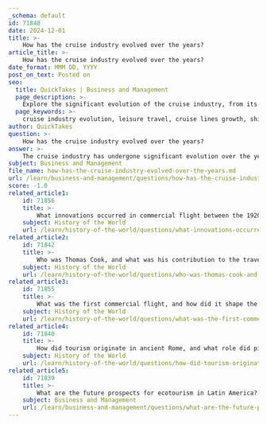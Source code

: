 ```yaml
---
_schema: default
id: 71848
date: 2024-12-01
title: >-
    How has the cruise industry evolved over the years?
article_title: >-
    How has the cruise industry evolved over the years?
date_format: MMM DD, YYYY
post_on_text: Posted on
seo:
  title: QuickTakes | Business and Management
  page_description: >-
    Explore the significant evolution of the cruise industry, from its historical beginnings to modern luxury and sustainability efforts, highlighting key developments and future trends.
  page_keywords: >-
    cruise industry evolution, leisure travel, cruise lines growth, ship design, environmental sustainability, COVID-19 impact, luxury cruise, niche markets, technological innovations
author: QuickTakes
question: >-
    How has the cruise industry evolved over the years?
answer: >-
    The cruise industry has undergone significant evolution over the years, transforming from a mode of transportation to a major segment of the tourism market. Here are some key developments in the evolution of the cruise industry:\n\n1. **Historical Beginnings**: The modern cruise industry began to take shape in the 1960s, with companies focusing on vacation trips, particularly in the Caribbean. This era marked the introduction of the "fun ship" concept, which aimed to attract a broader audience, including those who had never considered cruising before.\n\n2. **Growth of Cruise Lines**: Over the past century, cruise lines have expanded their offerings significantly. The first leisure cruise tickets were sold in 1844 by P&O, which offered trips around the Mediterranean. This laid the groundwork for the leisure cruise market, which has since grown to include numerous operators and a variety of cruise experiences.\n\n3. **Ship Design and Size**: The design of cruise ships has evolved dramatically. Initially, ocean liners like the SS France (later SS Norway) were the largest passenger vessels. Today, Royal Caribbean's Symphony of the Seas holds the title of the world's largest cruise ship, showcasing advancements in engineering and design. Modern ships are designed to maximize passenger comfort, featuring amenities such as veranda suites, multiple dining options, and entertainment facilities like bars and nightclubs.\n\n4. **Environmental Considerations**: The cruise industry has faced criticism for its environmental impact, being one of the largest polluters. However, in recent years, there have been meaningful strides towards sustainability. Regulations have been introduced to reduce emissions, and many cruise lines are investing in cleaner technologies and practices.\n\n5. **Impact of COVID-19**: The COVID-19 pandemic had a profound impact on the cruise industry, leading to a significant decline in passenger numbers and revenue. However, the industry has shown resilience and is expected to recover, with projections indicating that approximately 35.7 million passengers are expected to set sail in 2024, a 6% increase compared to pre-pandemic levels in 2019.\n\n6. **Luxury and Niche Markets**: The industry has also seen a rise in luxury cruise lines and niche markets, such as expedition cruises. These smaller ships offer more exclusive experiences and cater to travelers seeking unique itineraries and personalized service.\n\n7. **Technological Innovations**: Cruise lines are continually innovating, incorporating features such as laser tag, go-kart tracks, and simulated surfing into their offerings. This focus on entertainment and unique experiences has helped to attract a diverse range of passengers.\n\nIn summary, the cruise industry has evolved from its early days of leisure travel to a complex and multifaceted sector that emphasizes luxury, sustainability, and innovative experiences. The future of cruising looks promising, with ongoing growth and adaptation to changing consumer preferences and environmental standards.
subject: Business and Management
file_name: how-has-the-cruise-industry-evolved-over-the-years.md
url: /learn/business-and-management/questions/how-has-the-cruise-industry-evolved-over-the-years
score: -1.0
related_article1:
    id: 71856
    title: >-
        What innovations occurred in commercial flight between the 1920s and 1935?
    subject: History of the World
    url: /learn/history-of-the-world/questions/what-innovations-occurred-in-commercial-flight-between-the-1920s-and-1935
related_article2:
    id: 71842
    title: >-
        Who was Thomas Cook, and what was his contribution to the travel industry?
    subject: History of the World
    url: /learn/history-of-the-world/questions/who-was-thomas-cook-and-what-was-his-contribution-to-the-travel-industry
related_article3:
    id: 71855
    title: >-
        What was the first commercial flight, and how did it shape the aviation industry?
    subject: History of the World
    url: /learn/history-of-the-world/questions/what-was-the-first-commercial-flight-and-how-did-it-shape-the-aviation-industry
related_article4:
    id: 71840
    title: >-
        How did tourism originate in ancient Rome, and what role did pilgrimages play?
    subject: History of the World
    url: /learn/history-of-the-world/questions/how-did-tourism-originate-in-ancient-rome-and-what-role-did-pilgrimages-play
related_article5:
    id: 71839
    title: >-
        What are the future prospects for ecotourism in Latin America?
    subject: Business and Management
    url: /learn/business-and-management/questions/what-are-the-future-prospects-for-ecotourism-in-latin-america
---
```


&nbsp;
